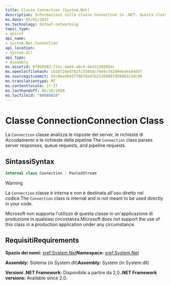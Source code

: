 ```yaml
---
title: Classe Connection (System.Net)
description: Informazioni sulla classe Connection in .NET. Questa classe analizza le risposte del server, le richieste di Accodamento e le richieste della pipeline. Si trova nello spazio dei nomi System.NET.
ms.date: 05/01/2017
ms.technology: dotnet-networking
topic_type:
- apiref
api_name:
- System.Net.Connection
api_location:
- System.dll
api_type:
- Assembly
ms.assetid: 6f0b8902-f31c-4ab9-a8c9-de43228995ec
ms.openlocfilehash: cb28724ed782fc5395dc74e9c59249ebdea44ddf
ms.sourcegitcommit: 45c8eed045779b70a47b23169897459d0323dc89
ms.translationtype: MT
ms.contentlocale: it-IT
ms.lasthandoff: 06/18/2020
ms.locfileid: "84989828"
---
```

# <a name="connection-class"></a><span data-ttu-id="75393-105">Classe Connection</span><span class="sxs-lookup"><span data-stu-id="75393-105">Connection Class</span></span>

<span data-ttu-id="75393-106">La `Connection` classe analizza le risposte del server, le richieste di Accodamento e le richieste della pipeline.</span><span class="sxs-lookup"><span data-stu-id="75393-106">The `Connection` class parses server responses, queue requests, and pipeline requests.</span></span>

## <a name="syntax"></a><span data-ttu-id="75393-107">Sintassi</span><span class="sxs-lookup"><span data-stu-id="75393-107">Syntax</span></span>
  
```csharp  
internal class Connection : PooledStream
```

> [!WARNING]
> <span data-ttu-id="75393-108">La `Connection` classe è interna e non è destinata all'uso diretto nel codice.</span><span class="sxs-lookup"><span data-stu-id="75393-108">The `Connection` class is internal and is not meant to be used directly in your code.</span></span>
>
> <span data-ttu-id="75393-109">Microsoft non supporta l'utilizzo di questa classe in un'applicazione di produzione in qualsiasi circostanza.</span><span class="sxs-lookup"><span data-stu-id="75393-109">Microsoft does not support the use of this class in a production application under any circumstance.</span></span>

## <a name="requirements"></a><span data-ttu-id="75393-110">Requisiti</span><span class="sxs-lookup"><span data-stu-id="75393-110">Requirements</span></span>

<span data-ttu-id="75393-111">**Spazio dei nomi:** <xref:System.Net></span><span class="sxs-lookup"><span data-stu-id="75393-111">**Namespace:** <xref:System.Net></span></span>

<span data-ttu-id="75393-112">**Assembly:** Sistema (in System.dll)</span><span class="sxs-lookup"><span data-stu-id="75393-112">**Assembly:** System (in System.dll)</span></span>

<span data-ttu-id="75393-113">**Versioni .NET Framework:** Disponibile a partire da 2,0.</span><span class="sxs-lookup"><span data-stu-id="75393-113">**.NET Framework versions:** Available since 2.0.</span></span>
